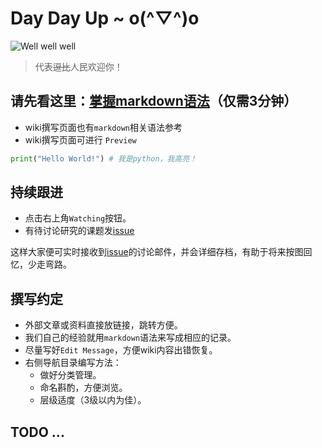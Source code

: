 # Day Day Up ~ o(^▽^)o
![Well well well](https://avatars2.githubusercontent.com/u/16560830?v=3&s=200 "焦点不要为我停留，前进吧骚年！伟大的领袖看好你呦！") 
>代表~~逗比~~人民欢迎你！

## 请先看这里：[掌握markdown语法](https://guides.github.com/features/mastering-markdown/)（仅需3分钟）
- wiki撰写页面也有`markdown`相关语法参考
- wiki撰写页面可进行 `Preview`

```python
print("Hello World!") # 我是python，我高亮！
```


## 持续跟进
- 点击右上角`Watching`按钮。
- 有待讨论研究的课题发[issue](https://github.com/doubility-sky/daydayup/issues)

这样大家便可实时接收到[issue](https://github.com/doubility-sky/daydayup/issues)的讨论邮件，并会详细存档，有助于将来按图回忆，少走弯路。

## 撰写约定
- 外部文章或资料直接放链接，跳转方便。
- 我们自己的经验就用`markdown`语法来写成相应的记录。
- 尽量写好`Edit Message`，方便wiki内容出错恢复。
- 右侧导航目录编写方法：
    + 做好分类管理。
    * 命名斟酌，方便浏览。
    - 层级适度（3级以内为佳）。

## TODO ...